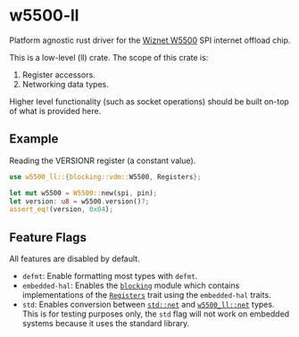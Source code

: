 # w5500-ll

Platform agnostic rust driver for the [Wiznet W5500] SPI internet offload
chip.

This is a low-level (ll) crate. The scope of this crate is:
1) Register accessors.
2) Networking data types.

Higher level functionality (such as socket operations) should be built
on-top of what is provided here.

## Example

Reading the VERSIONR register (a constant value).

```rust
use w5500_ll::{blocking::vdm::W5500, Registers};

let mut w5500 = W5500::new(spi, pin);
let version: u8 = w5500.version()?;
assert_eq!(version, 0x04);
```

## Feature Flags

All features are disabled by default.

* `defmt`: Enable formatting most types with `defmt`.
* `embedded-hal`: Enables the [`blocking`] module which contains
  implementations of the [`Registers`] trait using the `embedded-hal` traits.
* `std`: Enables conversion between [`std::net`] and [`w5500_ll::net`] types.
  This is for testing purposes only, the `std` flag will not work on
  embedded systems because it uses the standard library.

[`std::net`]: https://doc.rust-lang.org/std/net/index.html
[Wiznet W5500]: https://www.wiznet.io/product-item/w5500/
[`blocking`]: https://docs.rs/w5500-ll/0.10.1/w5500_ll/blocking/index.html
[`Registers`]: https://docs.rs/w5500-ll/0.10.1/w5500_ll/trait.Registers.html
[`w5500_ll::net`]: https://docs.rs/w5500-ll/0.10.1/w5500_ll/net/index.html
